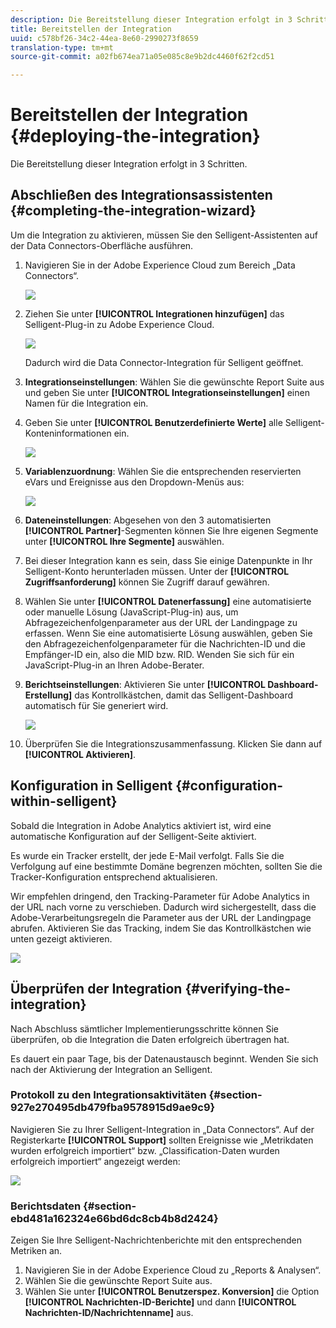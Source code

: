 ```yaml
---
description: Die Bereitstellung dieser Integration erfolgt in 3 Schritten.
title: Bereitstellen der Integration
uuid: c578bf26-34c2-44ea-8e60-2990273f8659
translation-type: tm+mt
source-git-commit: a02fb674ea71a05e085c8e9b2dc4460f62f2cd51

---
```



# Bereitstellen der Integration {#deploying-the-integration}

Die Bereitstellung dieser Integration erfolgt in 3 Schritten.

## Abschließen des Integrationsassistenten {#completing-the-integration-wizard}

Um die Integration zu aktivieren, müssen Sie den Selligent-Assistenten auf der Data Connectors-Oberfläche ausführen.

1. Navigieren Sie in der Adobe Experience Cloud zum Bereich „Data Connectors“.

   ![](assets/selligent-data_connectors.png)

1. Ziehen Sie unter **[!UICONTROL Integrationen hinzufügen]** das Selligent-Plug-in zu Adobe Experience Cloud.

   ![](assets/selligent-add_integration.png)

   Dadurch wird die Data Connector-Integration für Selligent geöffnet.

1. **Integrationseinstellungen**: Wählen Sie die gewünschte Report Suite aus und geben Sie unter **[!UICONTROL Integrationseinstellungen]** einen Namen für die Integration ein.

1. Geben Sie unter **[!UICONTROL Benutzerdefinierte Werte]** alle Selligent-Konteninformationen ein.

   ![](assets/selligent-general_settings.png)

1. **Variablenzuordnung**: Wählen Sie die entsprechenden reservierten eVars und Ereignisse aus den Dropdown-Menüs aus:

   ![](assets/selligent-variables.png)

1. **Dateneinstellungen**: Abgesehen von den 3 automatisierten **[!UICONTROL Partner]**-Segmenten können Sie Ihre eigenen Segmente unter **[!UICONTROL Ihre Segmente]** auswählen.

1. Bei dieser Integration kann es sein, dass Sie einige Datenpunkte in Ihr Selligent-Konto herunterladen müssen. Unter der **[!UICONTROL Zugriffsanforderung]** können Sie Zugriff darauf gewähren.
1. Wählen Sie unter **[!UICONTROL Datenerfassung]** eine automatisierte oder manuelle Lösung (JavaScript-Plug-in) aus, um Abfragezeichenfolgenparameter aus der URL der Landingpage zu erfassen. Wenn Sie eine automatisierte Lösung auswählen, geben Sie den Abfragezeichenfolgenparameter für die Nachrichten-ID und die Empfänger-ID ein, also die MID bzw. RID. Wenden Sie sich für ein JavaScript-Plug-in an Ihren Adobe-Berater.
1. **Berichtseinstellungen**: Aktivieren Sie unter **[!UICONTROL Dashboard-Erstellung]** das Kontrollkästchen, damit das Selligent-Dashboard automatisch für Sie generiert wird.

   ![](assets/selligent-report_settings.png)

1. Überprüfen Sie die Integrationszusammenfassung. Klicken Sie dann auf **[!UICONTROL Aktivieren]**.

## Konfiguration in Selligent {#configuration-within-selligent}

Sobald die Integration in Adobe Analytics aktiviert ist, wird eine automatische Konfiguration auf der Selligent-Seite aktiviert.

Es wurde ein Tracker erstellt, der jede E-Mail verfolgt. Falls Sie die Verfolgung auf eine bestimmte Domäne begrenzen möchten, sollten Sie die Tracker-Konfiguration entsprechend aktualisieren.

Wir empfehlen dringend, den Tracking-Parameter für Adobe Analytics in der URL nach vorne zu verschieben. Dadurch wird sichergestellt, dass die Adobe-Verarbeitungsregeln die Parameter aus der URL der Landingpage abrufen. Aktivieren Sie das Tracking, indem Sie das Kontrollkästchen wie unten gezeigt aktivieren.

![](assets/selligent-tracker.png)

## Überprüfen der Integration {#verifying-the-integration}

Nach Abschluss sämtlicher Implementierungsschritte können Sie überprüfen, ob die Integration die Daten erfolgreich übertragen hat.

Es dauert ein paar Tage, bis der Datenaustausch beginnt. Wenden Sie sich nach der Aktivierung der Integration an Selligent.

### Protokoll zu den Integrationsaktivitäten {#section-927e270495db479fba9578915d9ae9c9}

Navigieren Sie zu Ihrer Selligent-Integration in „Data Connectors“. Auf der Registerkarte **[!UICONTROL Support]** sollten Ereignisse wie „Metrikdaten wurden erfolgreich importiert“ bzw. „Classification-Daten wurden erfolgreich importiert“ angezeigt werden:

![](assets/selligent-verifying.png)

### Berichtsdaten {#section-ebd481a162324e66bd6dc8cb4b8d2424}

Zeigen Sie Ihre Selligent-Nachrichtenberichte mit den entsprechenden Metriken an.

1. Navigieren Sie in der Adobe Experience Cloud zu „Reports &amp; Analysen“.
1. Wählen Sie die gewünschte Report Suite aus.
1. Wählen Sie unter **[!UICONTROL Benutzerspez. Konversion]** die Option **[!UICONTROL Nachrichten-ID-Berichte]** und dann **[!UICONTROL Nachrichten-ID/Nachrichtenname]** aus.
